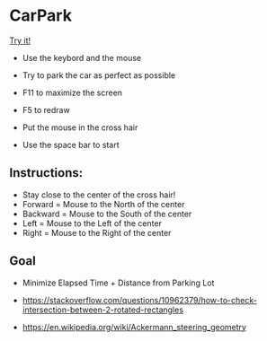 # CarPark

[Try it!](https://christernilsson.github.io/Lab/2019/055-CarPark/)

* Use the keybord and the mouse
* Try to park the car as perfect as possible

* F11 to maximize the screen
* F5 to redraw
* Put the mouse in the cross hair
* Use the space bar to start

## Instructions:

* Stay close to the center of the cross hair!
* Forward = Mouse to the North of the center
* Backward = Mouse to the South of the center
* Left = Mouse to the Left of the center
* Right = Mouse to the Right of the center

## Goal

* Minimize Elapsed Time + Distance from Parking Lot

* https://stackoverflow.com/questions/10962379/how-to-check-intersection-between-2-rotated-rectangles
* https://en.wikipedia.org/wiki/Ackermann_steering_geometry
